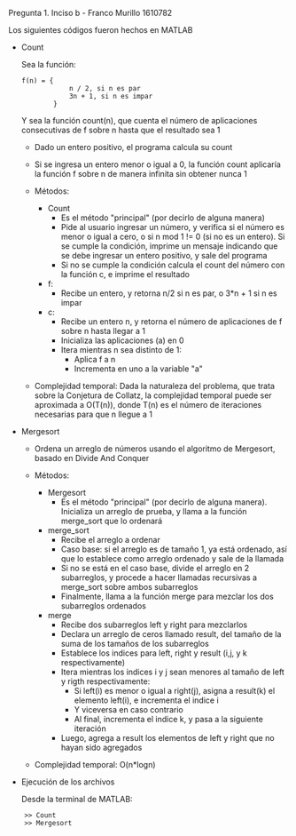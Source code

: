 Pregunta 1. Inciso b - Franco Murillo 1610782

Los siguientes códigos fueron hechos en MATLAB

- Count
  
    Sea la función:
    ```
    f(n) = { 
                n / 2, si n es par
                3n + 1, si n es impar
            }
    ```
    Y sea la función count(n), que cuenta el número de aplicaciones consecutivas de f sobre n hasta que el resultado sea 1

    - Dado un entero positivo, el programa calcula su count

    - Si se ingresa un entero menor o igual a 0, la función count aplicaría la función f sobre n de manera infinita sin obtener nunca 1

    - Métodos:
        - Count
            - Es el método "principal" (por decirlo de alguna manera)
            - Pide al usuario ingresar un número, y verifica si el número es menor o igual a cero, o si n mod 1 != 0 (si no es un entero). Si se cumple la condición, imprime un mensaje indicando que se debe ingresar un entero positivo, y sale del programa
            - Si no se cumple la condición calcula el count del número con la función c, e imprime el resultado
        - f:
            - Recibe un entero, y retorna n/2 si n es par, o 3*n + 1 si n es impar
        - c:
            - Recibe un entero n, y retorna el número de aplicaciones de f sobre n hasta llegar a 1
            - Inicializa las aplicaciones (a) en 0
            - Itera mientras n sea distinto de 1:
                - Aplica f a n
                - Incrementa en uno a la variable "a"

    - Complejidad temporal: Dada la naturaleza del problema, que trata sobre la Conjetura de Collatz, la complejidad temporal puede ser aproximada a O(T(n)), donde T(n) es el número de iteraciones necesarias para que n llegue a 1

- Mergesort
    - Ordena un arreglo de números usando el algoritmo de Mergesort, basado en Divide And Conquer

    - Métodos:
        - Mergesort
            - Es el método "principal" (por decirlo de alguna manera). Inicializa un arreglo de prueba, y llama a la función merge_sort que lo ordenará
        - merge_sort
            - Recibe el arreglo a ordenar
            - Caso base: si el arreglo es de tamaño 1, ya está ordenado, así que lo establece como arreglo ordenado y sale de la llamada
            - Si no se está en el caso base, divide el arreglo en 2 subarreglos, y procede a hacer llamadas recursivas a merge_sort sobre ambos subarreglos
            - Finalmente, llama a la función merge para mezclar los dos subarreglos ordenados
        - merge
            - Recibe dos subarreglos left y right para mezclarlos
            - Declara un arreglo de ceros llamado result, del tamaño de la suma de los tamaños de los subarreglos
            - Establece los indices para left, right y result (i,j, y k respectivamente)
            - Itera mientras los indices i y j sean menores al tamaño de left y rigth respectivamente:
                - Si left(i) es menor o igual a right(j), asigna a result(k) el elemento left(i), e incrementa el indice i
                - Y viceversa en caso contrario
                - Al final, incrementa el indice k, y pasa a la siguiente iteración
            - Luego, agrega a result los elementos  de left y right que no hayan sido agregados

    - Complejidad temporal: O(n*logn)

- Ejecución de los archivos

    Desde la terminal de MATLAB: 

```
    >> Count
    >> Mergesort
```
